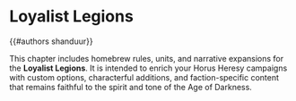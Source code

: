 # Loyalist Legions

{{#authors shanduur}}

This chapter includes homebrew rules, units, and narrative expansions for the **Loyalist Legions**. It is intended to enrich your Horus Heresy campaigns with custom options, characterful additions, and faction-specific content that remains faithful to the spirit and tone of the Age of Darkness.

